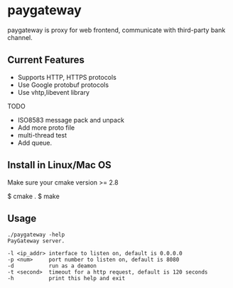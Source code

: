 paygateway
======================

paygateway is proxy for web frontend, communicate with third-party bank channel.

Current Features
------------

* Supports HTTP, HTTPS protocols
* Use Google protobuf protocols
* Use vhtp,libevent library

TODO
* ISO8583 message pack and unpack
* Add more proto file
* multi-thread test
* Add queue.

Install in Linux/Mac OS
------------
Make sure your cmake version >= 2.8

   $ cmake .
   $ make


Usage
------------
    ./paygateway -help
    PayGateway server.

    -l <ip_addr> interface to listen on, default is 0.0.0.0
    -p <num>     port number to listen on, default is 8080
    -d           run as a deamon
    -t <second>  timeout for a http request, default is 120 seconds
    -h           print this help and exit

